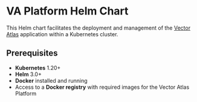 # VA Platform Helm Chart

This Helm chart facilitates the deployment and management of the [Vector Atlas]([https://github.com/your-org/va-platform-helm](https://github.com/icipe-official/vectoratlas-software-code)) application within a Kubernetes cluster.

## Prerequisites

- **Kubernetes** 1.20+
- **Helm** 3.0+
- **Docker** installed and running
- Access to a **Docker registry** with required images for the Vector Atlas Platform

